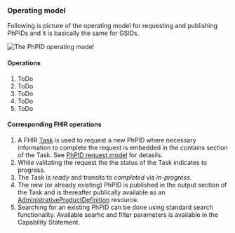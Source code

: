 ### Operating model

Following is picture of the operating model for requesting and publishing PhPIDs and it is basically the same for GSIDs. 

<img src="OperatingModel.png" alt="The PhPID operating model"/>
<br clear="all"/>

#### Operations
1. ToDo 
2. ToDo 
3. ToDo 
4. ToDo 
5. ToDo 

#### Corresponding FHIR operations 
1. A FHIR [Task](StructureDefinition-Task-who-php-phpid.html) is used to request a new PhPID where necessary information to complete the request is embedded in the contains section of the Task. See <a href="phpIdRequest.html">PhPID request model</a> for detasils.  
2. While valitating the request the the status of the Task indicates to progress.  
3. The Task is _ready_ and transits to _completed_ via _in-progress_. 
4. The new (or already existing) PhPID is published in the output section of the Task and is thereafter publically available as an <a href="StructureDefinition-AdministrableProductDefinition-who-php.html">AdministrativeProductDefinition</a> resource.
5. Searching for an existing PhPID can be done using standard search functionality. Available searhc and filter parameters is available in the Capability Statement.